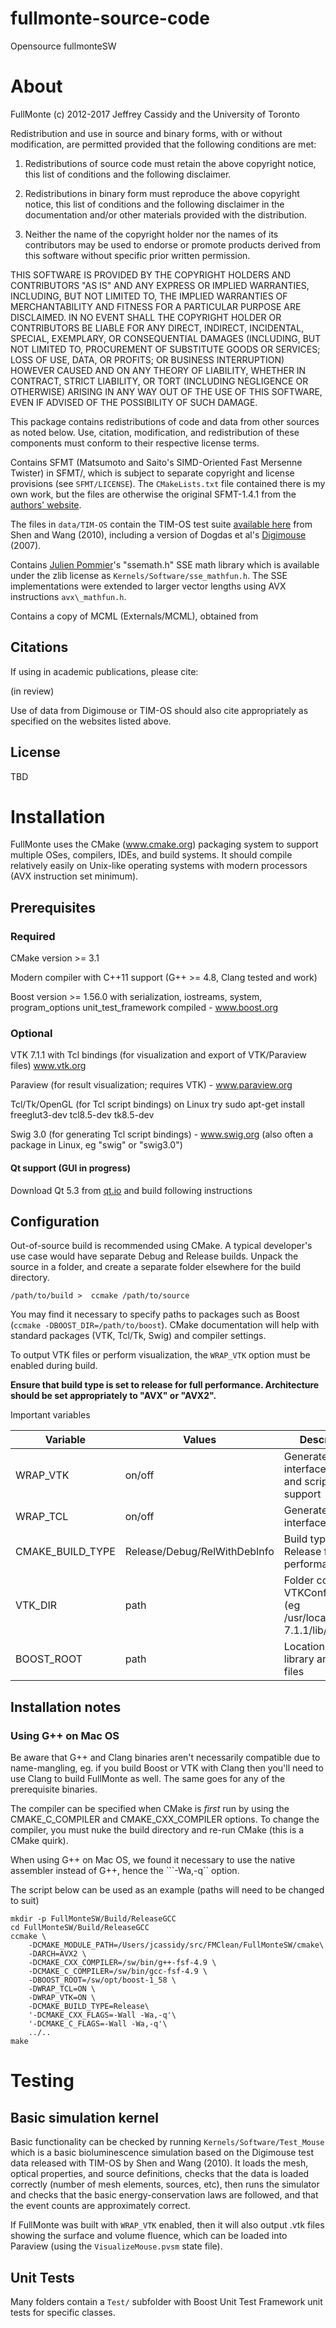 # fullmonte-source-code
Opensource fullmonteSW

# About

FullMonte
(c) 2012-2017 Jeffrey Cassidy and the University of Toronto

Redistribution and use in source and binary forms, with or without modification, are permitted provided that the following conditions are met:

1. Redistributions of source code must retain the above copyright notice, this list of conditions and the following disclaimer.

2. Redistributions in binary form must reproduce the above copyright notice, this list of conditions and the following disclaimer in the documentation and/or other materials provided with the distribution.

3. Neither the name of the copyright holder nor the names of its contributors may be used to endorse or promote products derived from this software without specific prior written permission.

THIS SOFTWARE IS PROVIDED BY THE COPYRIGHT HOLDERS AND CONTRIBUTORS "AS IS" AND ANY EXPRESS OR IMPLIED WARRANTIES, INCLUDING, BUT NOT LIMITED TO, THE IMPLIED WARRANTIES OF MERCHANTABILITY AND FITNESS FOR A PARTICULAR PURPOSE ARE DISCLAIMED. IN NO EVENT SHALL THE COPYRIGHT HOLDER OR CONTRIBUTORS BE LIABLE FOR ANY DIRECT, INDIRECT, INCIDENTAL, SPECIAL, EXEMPLARY, OR CONSEQUENTIAL DAMAGES (INCLUDING, BUT NOT LIMITED TO, PROCUREMENT OF SUBSTITUTE GOODS OR SERVICES; LOSS OF USE, DATA, OR PROFITS; OR BUSINESS INTERRUPTION) HOWEVER CAUSED AND ON ANY THEORY OF LIABILITY, WHETHER IN CONTRACT, STRICT LIABILITY, OR TORT (INCLUDING NEGLIGENCE OR OTHERWISE) ARISING IN ANY WAY OUT OF THE USE OF THIS SOFTWARE, EVEN IF ADVISED OF THE POSSIBILITY OF SUCH DAMAGE.


This package contains redistributions of code and data from other sources as noted below.
Use, citation, modification, and redistribution of these components must conform to their respective license terms.

Contains SFMT (Matsumoto and Saito's SIMD-Oriented Fast Mersenne Twister) in SFMT/, which is subject to separate copyright and
license provisions (see `SFMT/LICENSE`). The `CMakeLists.txt` file contained there is my own work, but the files are otherwise the original SFMT-1.4.1 from the <a href="www.math.sci.hiroshima-u.ac.jp/~m-mat/MT/SFMT">authors' website</a>.

The files in `data/TIM-OS` contain the TIM-OS test suite <a href="https://sites.google.com/a/imaging.sbes.vt.edu/tim-os">available here</a> from Shen and Wang (2010), including a version of Dogdas et al's <a href="http://neuroimage.usc.edu/neuro/Digimouse">Digimouse</a> (2007).

Contains <a href="gruntthepeon.free.fr/ssemath">Julien Pommier</a>'s "ssemath.h" SSE math library which is available under the zlib license as `Kernels/Software/sse_mathfun.h`. The SSE implementations were extended to larger vector lengths using AVX instructions `avx\_mathfun.h`.

Contains a copy of MCML (Externals/MCML), obtained from 


## Citations

If using in academic publications, please cite:

(in review)

Use of data from Digimouse or TIM-OS should also cite appropriately as specified on the websites listed above.


## License

TBD





# Installation

FullMonte uses the CMake (www.cmake.org) packaging system to support multiple OSes, compilers, IDEs, and build systems. It should
compile relatively easily on Unix-like operating systems with modern processors (AVX instruction set minimum).


## Prerequisites

### Required

CMake version >= 3.1

Modern compiler with C++11 support (G++ >= 4.8, Clang tested and work)

Boost version >= 1.56.0 with serialization, iostreams, system, program\_options unit\_test\_framework compiled - www.boost.org



### Optional 

VTK 7.1.1 with Tcl bindings (for visualization and export of VTK/Paraview files) www.vtk.org

Paraview (for result visualization; requires VTK) - www.paraview.org

Tcl/Tk/OpenGL (for Tcl script bindings) on Linux try sudo apt-get install freeglut3-dev tcl8.5-dev tk8.5-dev

Swig 3.0 (for generating Tcl script bindings) - www.swig.org (also often a package in Linux, eg "swig" or "swig3.0")


#### Qt support (GUI in progress)

Download Qt 5.3 from <a href="http://www.qt.io/download-open-source">qt.io</a> and build following instructions


## Configuration

Out-of-source build is recommended using CMake. A typical developer's use case would have separate Debug and Release builds.
Unpack the source in a folder, and create a separate folder elsewhere for the build directory.

```
/path/to/build >  ccmake /path/to/source
```

You may find it necessary to specify paths to packages such as Boost (`ccmake -DBOOST_DIR=/path/to/boost`). CMake documentation
will help with standard packages (VTK, Tcl/Tk, Swig) and compiler settings.

To output VTK files or perform visualization, the `WRAP_VTK` option must be enabled during build.

**Ensure that build type is set to release for full performance. Architecture should be set appropriately to "AVX" or "AVX2".**


Important variables

|Variable               | Values                        | Description                                           |
|-----------------------|-------------------------------|------------------------------------------------------ |
|WRAP_VTK               | on/off                        | Generate VTK interface code and scripting support     |
|WRAP_TCL               | on/off                        |Generate TCL interface code                            |
|CMAKE_BUILD_TYPE       | Release/Debug/RelWithDebInfo  |    Build type (use Release for best performance)      |
|VTK_DIR                | path                          | Folder containing VTKConfig.cmake (eg /usr/local/lib/VTK-7.1.1/lib/cmake) |
|BOOST_ROOT             | path                          | Location of Boost library and header files            |


## Installation notes

### Using G++ on Mac OS

Be aware that G++ and Clang binaries aren't necessarily compatible due to name-mangling, eg. if you build Boost or VTK with Clang
then you'll need to use Clang to build FullMonte as well. The same goes for any of the prerequisite binaries.


The compiler can be specified when CMake is _first_ run by using the CMAKE_C_COMPILER and CMAKE_CXX_COMPILER options.
To change the compiler, you must nuke the build directory and re-run CMake (this is a CMake quirk).

When using G++ on Mac OS, we found it necessary to use the native assembler instead of G++, hence the ```-Wa,-q`` option.

The script below can be used as an example (paths will need to be changed to suit)

```
mkdir -p FullMonteSW/Build/ReleaseGCC
cd FullMonteSW/Build/ReleaseGCC
ccmake \
    -DCMAKE_MODULE_PATH=/Users/jcassidy/src/FMClean/FullMonteSW/cmake\
    -DARCH=AVX2 \
    -DCMAKE_CXX_COMPILER=/sw/bin/g++-fsf-4.9 \
    -DCMAKE_C_COMPILER=/sw/bin/gcc-fsf-4.9 \
    -DBOOST_ROOT=/sw/opt/boost-1_58 \
    -DWRAP_TCL=ON \
    -DWRAP_VTK=ON \
    -DCMAKE_BUILD_TYPE=Release\
    '-DCMAKE_CXX_FLAGS=-Wall -Wa,-q'\
    '-DCMAKE_C_FLAGS=-Wall -Wa,-q'\
    ../..
make
```


# Testing

## Basic simulation kernel

Basic functionality can be checked by running `Kernels/Software/Test_Mouse` which is a basic bioluminescence simulation based on the
Digimouse test data released with TIM-OS by Shen and Wang (2010). It loads the mesh, optical properties, and source definitions, checks
that the data is loaded correctly (number of mesh elements, sources, etc), then runs the simulator and checks that the basic energy-conservation laws are followed, and that the event counts are approximately correct.

If FullMonte was built with `WRAP_VTK` enabled, then it will also output .vtk files showing the surface and volume fluence, which can
be loaded into Paraview (using the `VisualizeMouse.pvsm` state file).


## Unit Tests

Many folders contain a `Test/` subfolder with Boost Unit Test Framework unit tests for specific classes.
